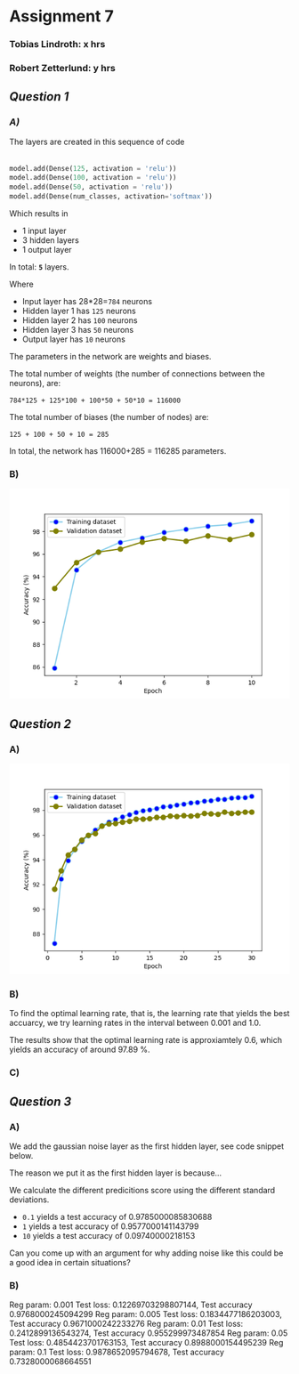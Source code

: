 # Assignment 7
 
### Tobias Lindroth: x hrs
 
### Robert Zetterlund: y hrs
 
## _Question 1_ 

### _A)_

The layers are created in this sequence of code 

```python

model.add(Dense(125, activation = 'relu'))
model.add(Dense(100, activation = 'relu'))
model.add(Dense(50, activation = 'relu'))
model.add(Dense(num_classes, activation='softmax'))

```

Which results in 

- 1 input layer
- 3 hidden layers
- 1 output layer

 In total: **`5`** layers. 

 Where
 - Input layer has 28\*28=`784` neurons
 - Hidden layer 1 has `125` neurons
 - Hidden layer 2 has `100` neurons
 - Hidden layer 3 has `50` neurons
 - Output layer has `10` neurons


 The parameters in the network are weights and biases.

 The total number of weights (the number of connections between the neurons), are:
 ```
 784*125 + 125*100 + 100*50 + 50*10 = 116000
 ```

 The total number of biases (the number of nodes) are:
 ```
 125 + 100 + 50 + 10 = 285
 ```

 In total, the network has 116000+285 = 116285 parameters. 

 ### B)

 ![img](fig/Q1b.png)

<!--- Perhaps use bar chart instead? --->

## _Question 2_
### A)
![img](fig/Q2a.png)


### B)

To find the optimal learning rate, that is, the learning rate that yields the best accuarcy, we try learning rates in the interval between 0.001 and 1.0.

The results show that the optimal learning rate is approxiamtely 0.6, which yields an accuracy of around 97.89 %.  

### C)


## _Question 3_

### A)

We add the gaussian noise layer as the first hidden layer, see code snippet below. 


The reason we put it as the first hidden layer is because...

We calculate the different predicitions score using the different standard deviations.

- `0.1` yields a test accuracy of 0.9785000085830688
- `1` yields a test accuracy of 0.9577000141143799
- `10` yields a test accuracy of 0.09740000218153


Can you come up with an argument for why adding noise like this could be a good idea in certain situations?

### B)
Reg param: 0.001 Test loss: 0.12269703298807144, Test accuracy 0.9768000245094299
Reg param: 0.005 Test loss: 0.1834477186203003, Test accuracy 0.9671000242233276
Reg param: 0.01 Test loss: 0.2412899136543274, Test accuracy 0.955299973487854
Reg param: 0.05 Test loss: 0.4854423701763153, Test accuracy 0.8988000154495239
Reg param: 0.1 Test loss: 0.9878652095794678, Test accuracy 0.7328000068664551
